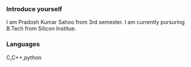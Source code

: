 ### Introduce yourself
I am Pradosh Kumar Sahoo from 3rd semester. I am currently pursuring B.Tech from Silicon Institue.
### Languages
C,C++,python